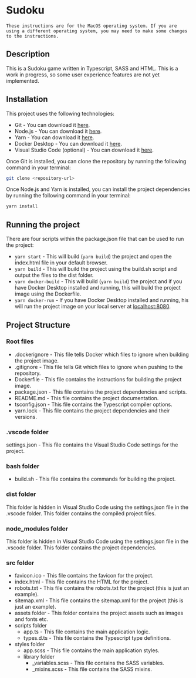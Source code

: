 # Sudoku

`These instructions are for the MacOS operating system. If you are using a different operating system, you may need to make some changes to the instructions.`

## Description

This is a Sudoku game written in Typescript, SASS and HTML. This is a work in progress, so some user experience features are not yet implemented.

## Installation

This project uses the following technologies:

- Git - You can download it [here](https://git-scm.com/downloads).
- Node.js - You can download it [here](https://nodejs.org/en/).
- Yarn - You can download it [here](https://yarnpkg.com/).
- Docker Desktop - You can download it [here](https://www.docker.com/products/docker-desktop).
- Visual Studio Code (optional) - You can download it [here](https://code.visualstudio.com/).

Once Git is installed, you can clone the repository by running the following command in your terminal:

```bash
git clone <repository-url>
```

Once Node.js and Yarn is installed, you can install the project dependencies by running the following command in your terminal:

```bash
yarn install
```

## Running the project

There are four scripts within the package.json file that can be used to run the project:

- `yarn start` - This will build (`yarn build`) the project and open the index.html file in your default browser.
- `yarn build` - This will build the project using the build.sh script and output the files to the dist folder.
- `yarn docker-build` - This will build (`yarn build`) the project and if you have Docker Desktop installed and running, this will build the project image using the Dockerfile.
- `yarn docker-run` - If you have Docker Desktop installed and running, his will run the project image on your local server at [localhost:8080](http://localhost:8080/).

## Project Structure

### Root files

- .dockerignore - This file tells Docker which files to ignore when building the project image.
- .gitignore - This file tells Git which files to ignore when pushing to the repository.
- Dockerfile - This file contains the instructions for building the project image.
- package.json - This file contains the project dependencies and scripts.
- README.md - This file contains the project documentation.
- tsconfig.json - This file contains the Typescript compiler options.
- yarn.lock - This file contains the project dependencies and their versions.

### .vscode folder

settings.json - This file contains the Visual Studio Code settings for the project.

### bash folder

- build.sh - This file contains the commands for building the project.

### dist folder

This folder is hidden in Visual Studio Code using the settings.json file in the .vscode folder. This folder contains the compiled project files.

### node_modules folder

This folder is hidden in Visual Studio Code using the settings.json file in the .vscode folder. This folder contains the project dependencies.

### src folder

- favicon.ico - This file contains the favicon for the project.
- index.html - This file contains the HTML for the project.
- robots.txt - This file contains the robots.txt for the project (this is just an example).
- sitemap.xml - This file contains the sitemap.xml for the project (this is just an example).
- assets folder - This folder contains the project assets such as images and fonts etc.
- scripts folder
  - app.ts - This file contains the main application logic.
  - types.d.ts - This file contains the Typescript type definitions.
- styles folder
  - app.scss - This file contains the main application styles.
  - library folder
    - _variables.scss - This file contains the SASS variables.
    - _mixins.scss - This file contains the SASS mixins.
